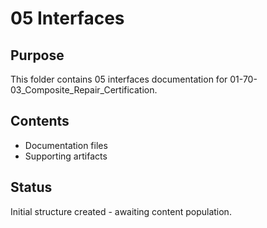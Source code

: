 # 05 Interfaces

## Purpose
This folder contains 05 interfaces documentation for 01-70-03_Composite_Repair_Certification.

## Contents
- Documentation files
- Supporting artifacts

## Status
Initial structure created - awaiting content population.
